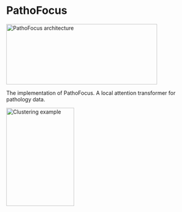 # PathoFocus

<img src="fig/fig1.jpg" alt="PathoFocus architecture" width="400" height="160" />

The implementation of PathoFocus. A local attention transformer for pathology data. 

<img src="fig/fig2.png" alt="Clustering example" width="180" height="260" />


